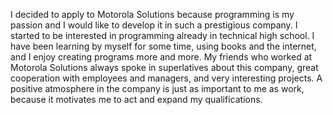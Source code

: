 I decided to apply to Motorola Solutions because programming is 
my passion and I would like to develop it in such a prestigious company. 
I started to be interested in programming already in technical high school. 
I have been learning by myself for some time, using books and the internet, 
and I enjoy creating programs more and more. My friends who worked at Motorola Solutions
always spoke in superlatives about this company, great cooperation with employees and 
managers, and very interesting projects. A positive atmosphere in the company is just as 
important to me as work, because it motivates me to act and expand my qualifications.

